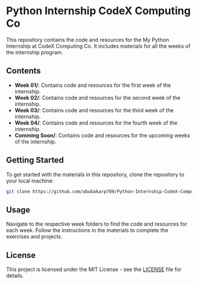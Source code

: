 # Python Internship CodeX Computing Co

This repository contains the code and resources for the My Python Internship at CodeX Computing Co. It includes materials for all the weeks of the internship program.

## Contents

- **Week 01/**: Contains code and resources for the first week of the internship.
- **Week 02/**: Contains code and resources for the second week of the internship.
- **Week 03/**: Contains code and resources for the third week of the internship.
- **Week 04/**: Contains code and resources for the fourth week of the internship.
- **Comming Soon/**: Contains code and resources for the upcoming weeks of the internship.

## Getting Started

To get started with the materials in this repository, clone the repository to your local machine:

```bash
git clone https://github.com/abubakarp789/Python-Internship-CodeX-Computing-Co.git
```

## Usage

Navigate to the respective week folders to find the code and resources for each week. Follow the instructions in the materials to complete the exercises and projects.

## License

This project is licensed under the MIT License - see the [LICENSE](LICENSE) file for details.
